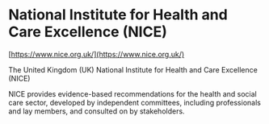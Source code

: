 [//]: # (source: https://www.nice.org.uk/)
[//]: # (abbr: NICE)
[//]: # (tags: organizations)

# National Institute for Health and Care Excellence (NICE)

[https://www.nice.org.uk/](https://www.nice.org.uk/)

The United Kingdom (UK) National Institute for Health and Care Excellence (NICE)

NICE provides evidence-based recommendations for the health and social care sector, developed by independent committees, including professionals and lay members, and consulted on by stakeholders.
